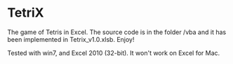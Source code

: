 # TetriX

The game of Tetris in Excel. The source code is in the folder /vba and it has been implemented in Tetrix_v1.0.xlsb. Enjoy!

Tested with win7, and Excel 2010 (32-bit). It won't work on Excel for Mac.
